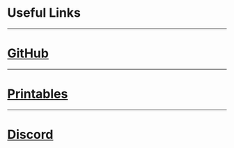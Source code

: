 # Useful Links

---

# <a href="https://github.com/ApolloAutomation" target="_blank" rel="noreferrer nofollow noopener">GitHub</a>

---

# <a href="https://www.printables.com/@Apollo_1187039" target="_blank" rel="noreferrer nofollow noopener">Printables</a>

---

# <a href="https://dsc.gg/apolloautomation" target="_blank" rel="noreferrer nofollow noopener">Discord</a>